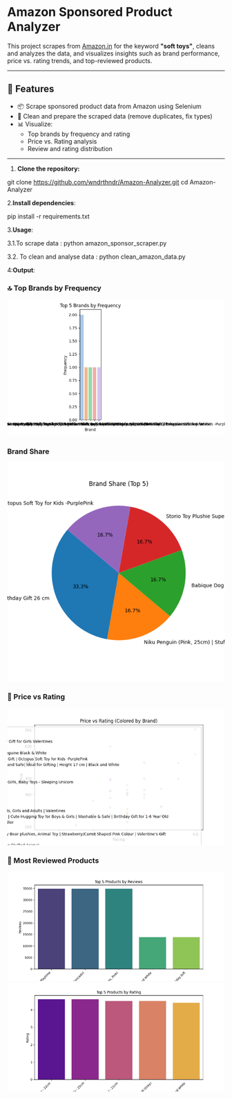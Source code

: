 # Amazon Sponsored Product Analyzer

This project scrapes  from [Amazon.in](https://www.amazon.in/) for the keyword **"soft toys"**, cleans and analyzes the data, and visualizes insights such as brand performance, price vs. rating trends, and top-reviewed products.

---

## 🚀 Features

- 📦 Scrape sponsored product data from Amazon using Selenium
- 🧹 Clean and prepare the scraped data (remove duplicates, fix types)
- 📊 Visualize:
  - Top brands by frequency and rating
  - Price vs. Rating analysis
  - Review and rating distribution

---

1. **Clone the repository:**

git clone https://github.com/wndrthndr/Amazon-Analyzer.git
cd Amazon-Analyzer

2.**Install dependencies**:

pip install -r requirements.txt


3.**Usage**:

3.1.To scrape data : python amazon_sponsor_scraper.py

3.2. To clean and analyse data : python clean_amazon_data.py

4:**Output**:
 ### 🔝 Top Brands by Frequency
![Top Brands](brand_frequency_bar.png)
 ### Brand Share 
 ![Top Brands](brand_share_pie.png)

### 💸 Price vs Rating
![Price vs Rating](price_vs_rating_scatter.png)

### 🌟 Most Reviewed Products
![Top Reviews](top_products_by_reviews.png)
![Top Reviews](top_products_by_rating.png)



